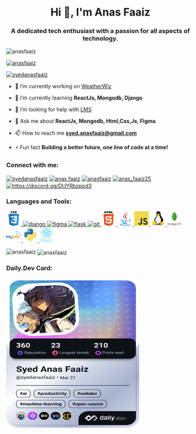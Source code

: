 <h1 align="center">Hi 👋, I'm Anas Faaiz</h1>
<h3 align="center">A dedicated tech enthusiast with a passion for all aspects of technology.</h3>

<p align="left"> <img src="https://komarev.com/ghpvc/?username=anasfaaiz&label=Profile%20views&color=0e75b6&style=flat" alt="anasfaaiz" /> </p>

<p align="left"> <a href="https://github.com/ryo-ma/github-profile-trophy"><img src="https://github-profile-trophy.vercel.app/?username=anasfaaiz" alt="anasfaaiz" /></a> </p>

<p align="left"> <a href="https://twitter.com/syedanasfaaiz" target="blank"><img src="https://img.shields.io/twitter/follow/syedanasfaaiz?logo=twitter&style=for-the-badge" alt="syedanasfaaiz" /></a> </p>

- 🔭 I’m currently working on [WeatherWiz](https://github.com/AnasFaaiz/WeatherWiz)

- 🌱 I’m currently learning **ReactJs, Mongodb, Django**

- 🤝 I’m looking for help with [LMS](https://www.figma.com/proto/GQCkzVieNOG0RVUKyN49RR/LMS?node-id=3-4&t=Kawq3IBoJGup3fvL-1)

- 💬 Ask me about **ReactJs, Mongodb, Html,Css,Js, Figma**

- 📫 How to reach me **syed.anasfaaiz@gmail.com**

- ⚡ Fun fact **Building a better future, one line of code at a time!**

<h3 align="left">Connect with me:</h3>
<p align="left">
<a href="https://twitter.com/syedanasfaaiz" target="blank"><img align="center" src="https://raw.githubusercontent.com/rahuldkjain/github-profile-readme-generator/master/src/images/icons/Social/twitter.svg" alt="syedanasfaaiz" height="30" width="40" /></a>
<a href="https://linkedin.com/in/anas faaiz" target="blank"><img align="center" src="https://raw.githubusercontent.com/rahuldkjain/github-profile-readme-generator/master/src/images/icons/Social/linked-in-alt.svg" alt="anas faaiz" height="30" width="40" /></a>
<a href="https://kaggle.com/anasfaaiz" target="blank"><img align="center" src="https://raw.githubusercontent.com/rahuldkjain/github-profile-readme-generator/master/src/images/icons/Social/kaggle.svg" alt="anasfaaiz" height="30" width="40" /></a>
<a href="https://instagram.com/anas_faaiz25" target="blank"><img align="center" src="https://raw.githubusercontent.com/rahuldkjain/github-profile-readme-generator/master/src/images/icons/Social/instagram.svg" alt="anas_faaiz25" height="30" width="40" /></a>
<a href="https://discord.gg/https://discord.gg/DUYRbzppd3" target="blank"><img align="center" src="https://raw.githubusercontent.com/rahuldkjain/github-profile-readme-generator/master/src/images/icons/Social/discord.svg" alt="https://discord.gg/DUYRbzppd3" height="30" width="40" /></a>
</p>

<h3 align="left">Languages and Tools:</h3>
<p align="left"> <a href="https://www.w3schools.com/css/" target="_blank" rel="noreferrer"> <img src="https://raw.githubusercontent.com/devicons/devicon/master/icons/css3/css3-original-wordmark.svg" alt="css3" width="40" height="40"/> </a> <a href="https://www.djangoproject.com/" target="_blank" rel="noreferrer"> <img src="https://cdn.worldvectorlogo.com/logos/django.svg" alt="django" width="40" height="40"/> </a> <a href="https://www.figma.com/" target="_blank" rel="noreferrer"> <img src="https://www.vectorlogo.zone/logos/figma/figma-icon.svg" alt="figma" width="40" height="40"/> </a> <a href="https://flask.palletsprojects.com/" target="_blank" rel="noreferrer"> <img src="https://www.vectorlogo.zone/logos/pocoo_flask/pocoo_flask-icon.svg" alt="flask" width="40" height="40"/> </a> <a href="https://git-scm.com/" target="_blank" rel="noreferrer"> <img src="https://www.vectorlogo.zone/logos/git-scm/git-scm-icon.svg" alt="git" width="40" height="40"/> </a> <a href="https://www.w3.org/html/" target="_blank" rel="noreferrer"> <img src="https://raw.githubusercontent.com/devicons/devicon/master/icons/html5/html5-original-wordmark.svg" alt="html5" width="40" height="40"/> </a> <a href="https://www.java.com" target="_blank" rel="noreferrer"> <img src="https://raw.githubusercontent.com/devicons/devicon/master/icons/java/java-original.svg" alt="java" width="40" height="40"/> </a> <a href="https://developer.mozilla.org/en-US/docs/Web/JavaScript" target="_blank" rel="noreferrer"> <img src="https://raw.githubusercontent.com/devicons/devicon/master/icons/javascript/javascript-original.svg" alt="javascript" width="40" height="40"/> </a> <a href="https://www.linux.org/" target="_blank" rel="noreferrer"> <img src="https://raw.githubusercontent.com/devicons/devicon/master/icons/linux/linux-original.svg" alt="linux" width="40" height="40"/> </a> <a href="https://www.mongodb.com/" target="_blank" rel="noreferrer"> <img src="https://raw.githubusercontent.com/devicons/devicon/master/icons/mongodb/mongodb-original-wordmark.svg" alt="mongodb" width="40" height="40"/> </a> <a href="https://www.mysql.com/" target="_blank" rel="noreferrer"> <img src="https://raw.githubusercontent.com/devicons/devicon/master/icons/mysql/mysql-original-wordmark.svg" alt="mysql" width="40" height="40"/> </a> <a href="https://www.python.org" target="_blank" rel="noreferrer"> <img src="https://raw.githubusercontent.com/devicons/devicon/master/icons/python/python-original.svg" alt="python" width="40" height="40"/> </a> <a href="https://reactjs.org/" target="_blank" rel="noreferrer"> <img src="https://raw.githubusercontent.com/devicons/devicon/master/icons/react/react-original-wordmark.svg" alt="react" width="40" height="40"/> </a> </p>

<p><img align="left" src="https://github-readme-stats.vercel.app/api/top-langs?username=anasfaaiz&show_icons=true&locale=en&layout=compact" alt="anasfaaiz" /></p>

<p>&nbsp;<img align="center" src="https://github-readme-stats.vercel.app/api?username=anasfaaiz&show_icons=true&locale=en" alt="anasfaaiz" /></p>


<!-- Daily Dev Card Code-->
<h3 align="left">Daily.Dev Card:</h3>
<a href="https://app.daily.dev/syedanasfaaiz"><img src="./devcard.png?type=wide&r=uo2"  height="400" width="356" align="center" alt="Syed Anas Faaiz's Dev Card"/></a>
